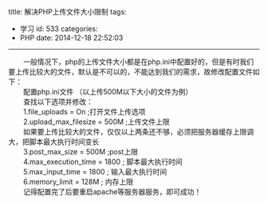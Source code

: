 title: 解决PHP上传文件大小限制
tags:
  - 学习
id: 533
categories:
  - PHP
date: 2014-12-18 22:52:03
---

<div style="font-size: 14px;"><span style="padding-left: 30px;">一般情况下，php的上传文件大小都是在php.ini中配置好的，但是有时我们要上传比较大的文件，默认是不可以的，不能达到我们的需求，故修改配置文件如下：</span></div>
<div style="font-size: 14px;"><span style="padding-left: 30px;">配置php.ini文件 （以上传500M以下大小的文件为例） </span></div>
<div style="font-size: 14px;"><span style="padding-left: 30px;">查找以下选项并修改：</span></div>
<div style="font-size: 14px;"><span style="padding-left: 30px;">1.file_uploads = On ;打开文件上传选项 </span></div>
<div style="font-size: 14px;"><span style="padding-left: 30px;">2.upload_max_filesize = 500M ;上传文件上限 </span></div>
<div style="font-size: 14px;"><span style="padding-left: 30px;">如果要上传比较大的文件，仅仅以上两条还不够，必须把服务器缓存上限调大，把脚本最大执行时间变长 </span></div>
<div style="font-size: 14px;"><span style="padding-left: 30px;">3.post_max_size = 500M ;post上限 </span></div>
<div style="font-size: 14px;"><span style="padding-left: 30px;">4.max_execution_time = 1800 ; 脚本最大执行时间 </span></div>
<div style="font-size: 14px;"><span style="padding-left: 30px;">5.max_input_time = 1800 ;  输入最大执行时间 </span></div>
<div style="font-size: 14px;"><span style="padding-left: 30px;">6.memory_limit = 128M ; 内存上限</span></div>
<div style="font-size: 14px;"><span style="padding-left: 30px;">记得配置完了后要重启apache等服务器服务，即可成功！</span></div>